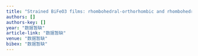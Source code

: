 ```yaml
---
title: "Strained BiFeO3 films: rhombohedral-orthorhombic and rhombohedral-tetragonal phase transitions. Part IV: ultraviolet Raman spectroscopy study"
authors: []
authors-key: []
year: "数据暂缺"
article-link: "数据暂缺"
venue: "数据暂缺"
bibex: "数据暂缺"
---
```

